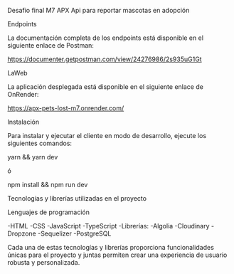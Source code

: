 Desafio final M7 APX
Api para reportar mascotas en adopción

Endpoints

La documentación completa de los endpoints está disponible en el siguiente enlace de Postman:

https://documenter.getpostman.com/view/24276986/2s935uG1Gt

LaWeb

La aplicación desplegada está disponible en el siguiente enlace de OnRender:

https://apx-pets-lost-m7.onrender.com/

Instalación

Para instalar y ejecutar el cliente en modo de desarrollo, ejecute los siguientes comandos:

yarn && yarn dev

ó

npm install && npm run dev

Tecnologías y librerías utilizadas en el proyecto

Lenguajes de programación

-HTML
-CSS
-JavaScript
-TypeScript
-Librerías:
-Algolia
-Cloudinary
-Dropzone
-Sequelizer
-PostgreSQL

Cada una de estas tecnologías y librerías proporciona funcionalidades únicas para el proyecto y juntas permiten crear una experiencia de usuario robusta y personalizada.
